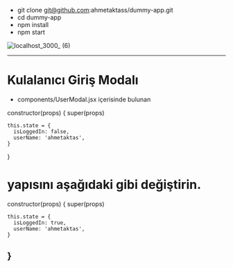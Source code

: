 
* git clone git@github.com:ahmetaktass/dummy-app.git
* cd dummy-app
* npm install
* npm start


![localhost_3000_ (6)](https://user-images.githubusercontent.com/56774618/143784290-f29bce5d-48bb-4942-8a3b-17d8c761f127.png)



--------------------------------------------------
# Kulalanıcı Giriş Modalı
* components/UserModal.jsx içerisinde bulunan 
 
 constructor(props) {
    super(props)

    this.state = {
      isLoggedIn: false,
      userName: 'ahmetaktas',
    }
  }
  
  # yapısını  aşağıdaki gibi değiştirin.
  
 constructor(props) {
    super(props)

    this.state = {
      isLoggedIn: true,
      userName: 'ahmetaktas',
    }
  }
--------------------------------------------------

